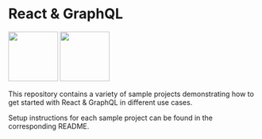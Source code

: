 # React & GraphQL

<img src="https://upload.wikimedia.org/wikipedia/commons/thumb/1/17/GraphQL_Logo.svg/1024px-GraphQL_Logo.svg.png" width="100">
<img src="http://imgur.com/vK9WNIc.png" width="100">

This repository contains a variety of sample projects demonstrating how to get started with React & GraphQL in different use cases.

Setup instructions for each sample project can be found in the corresponding README.

